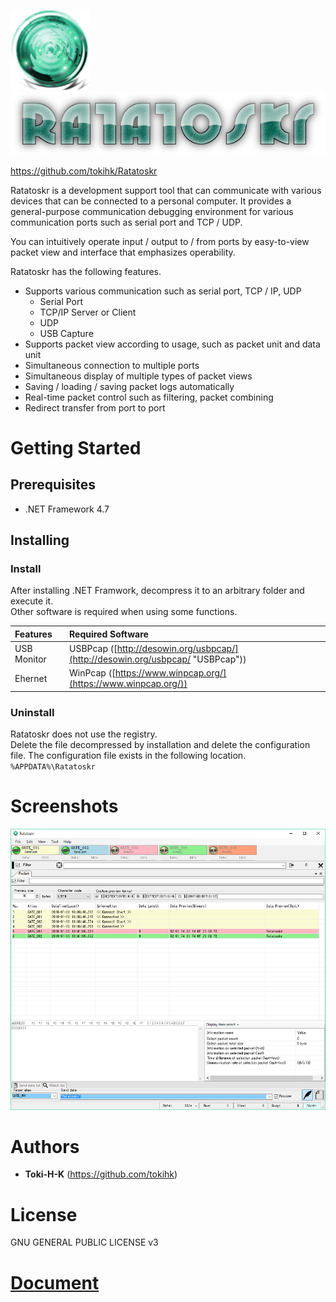 ![image](doc/_images/app_icon_128x128.png) ![image](doc/_images/app_logo_600x120.png)

https://github.com/tokihk/Ratatoskr

Ratatoskr is a development support tool that can communicate with various devices that can be connected to a personal computer.
It provides a general-purpose communication debugging environment for various communication ports such as serial port and TCP / UDP.

You can intuitively operate input / output to / from ports by easy-to-view packet view and interface that emphasizes operability.

Ratatoskr has the following features.

* Supports various communication such as serial port, TCP / IP, UDP
  * Serial Port
  * TCP/IP Server or Client
  * UDP
  * USB Capture
* Supports packet view according to usage, such as packet unit and data unit
* Simultaneous connection to multiple ports
* Simultaneous display of multiple types of packet views
* Saving / loading / saving packet logs automatically
* Real-time packet control such as filtering, packet combining
* Redirect transfer from port to port

# Getting Started

## Prerequisites

* .NET Framework 4.7

## Installing

### Install

After installing .NET Framwork, decompress it to an arbitrary folder and execute it.<br>
Other software is required when using some functions.

| Features | Required Software |
| :--- | :--- |
| USB Monitor | USBPcap ([http://desowin.org/usbpcap/](http://desowin.org/usbpcap/ "USBPcap")) |
| Ehernet | WinPcap ([https://www.winpcap.org/](https://www.winpcap.org/)) |

### Uninstall

Ratatoskr does not use the registry.<br>
Delete the file decompressed by installation and delete the configuration file.
The configuration file exists in the following location.<br>
`%APPDATA%\Ratatoskr`

# Screenshots

![](./doc/_images/basic.png)

# Authors

* **Toki-H-K** (https://github.com/tokihk)

# License

GNU GENERAL PUBLIC LICENSE v3

# [Document](./doc/index.html)
